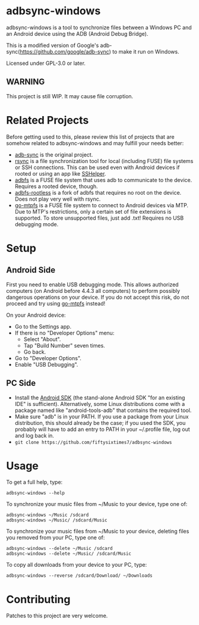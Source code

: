 adbsync-windows
===============

adbsync-windows is a tool to synchronize files between a Windows PC and an Android
device using the ADB (Android Debug Bridge).

This is a modified version of Google's adb-sync(https://github.com/google/adb-sync)
to make it run on Windows.

Licensed under GPL-3.0 or later.

WARNING
-------
This project is still WIP. It may cause file corruption.

Related Projects
================

Before getting used to this, please review this list of projects that are
somehow related to adbsync-windows and may fulfill your needs better:

* [adb-sync](https://github.com/google/adb-sync) is the original project.
* [rsync](http://rsync.samba.org/) is a file synchronization tool for local
  (including FUSE) file systems or SSH connections. This can be used even with
  Android devices if rooted or using an app like
  [SSHelper](https://play.google.com/store/apps/details?id=com.arachnoid.sshelper).
* [adbfs](http://collectskin.com/adbfs/) is a FUSE file system that uses adb to
  communicate to the device. Requires a rooted device, though.
* [adbfs-rootless](https://github.com/spion/adbfs-rootless) is a fork of adbfs
  that requires no root on the device. Does not play very well with rsync.
* [go-mtpfs](https://github.com/hanwen/go-mtpfs) is a FUSE file system to
  connect to Android devices via MTP. Due to MTP's restrictions, only a certain
  set of file extensions is supported. To store unsupported files, just add
  .txt! Requires no USB debugging mode.

Setup
=====

Android Side
------------

First you need to enable USB debugging mode. This allows authorized computers
(on Android before 4.4.3 all computers) to perform possibly dangerous
operations on your device. If you do not accept this risk, do not proceed and
try using [go-mtpfs](https://github.com/hanwen/go-mtpfs) instead!

On your Android device:

* Go to the Settings app.
* If there is no "Developer Options" menu:
  * Select "About".
  * Tap "Build Number" seven times.
  * Go back.
* Go to "Developer Options".
* Enable "USB Debugging".

PC Side
-------

* Install the [Android SDK](http://developer.android.com/sdk/index.html) (the
  stand-alone Android SDK "for an existing IDE" is sufficient). Alternatively,
  some Linux distributions come with a package named like "android-tools-adb"
  that contains the required tool.
* Make sure "adb" is in your PATH. If you use a package from your Linux
  distribution, this should already be the case; if you used the SDK, you
  probably will have to add an entry to PATH in your ~/.profile file, log out
  and log back in.
* `git clone https://github.com/fiftysixtimes7/adbsync-windows`

Usage
=====

To get a full help, type:

```
adbsync-windows --help
```

To synchronize your music files from ~/Music to your device, type one of:

```
adbsync-windows ~/Music /sdcard
adbsync-windows ~/Music/ /sdcard/Music
```

To synchronize your music files from ~/Music to your device, deleting files you
removed from your PC, type one of:

```
adbsync-windows --delete ~/Music /sdcard
adbsync-windows --delete ~/Music/ /sdcard/Music
```

To copy all downloads from your device to your PC, type:

```
adbsync-windows --reverse /sdcard/Download/ ~/Downloads
```

Contributing
============

Patches to this project are very welcome.

